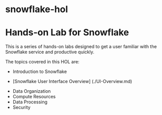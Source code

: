 # snowflake-hol
# Hands-on Lab for Snowflake
This is a series of hands-on labs designed to get a user 
familiar with the Snowflake service and productive quickly.

The topics covered in this HOL are:
- Introduction to Snowflake
* [Snowflake User Interface Overview] (./UI-Overview.md)
- Data Organization
- Compute Resources
- Data Processing
- Security
